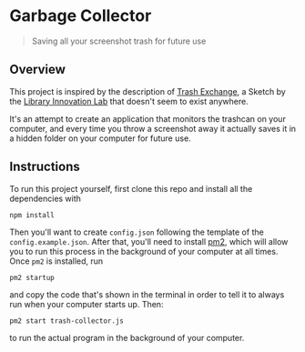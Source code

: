 # Garbage Collector

> Saving all your screenshot trash for future use

## Overview

This project is inspired by the description of [Trash Exchange](https://lil.law.harvard.edu/sketches/trash-exchange/), a Sketch by the [Library Innovation Lab](https://lil.law.harvard.edu/) that doesn't seem to exist anywhere.

It's an attempt to create an application that monitors the trashcan on your computer, and every time you throw a screenshot away it actually saves it in a hidden folder on your computer for future use.

## Instructions

To run this project yourself, first clone this repo and install all the dependencies with

```
npm install
```

Then you'll want to create `config.json` following the template of the `config.example.json`. After that, you'll need to install [pm2](http://pm2.keymetrics.io/), which will allow you to run this process in the background of your computer at all times. Once `pm2` is installed, run

```
pm2 startup
```

and copy the code that's shown in the terminal in order to tell it to always run when your computer starts up. Then:

```
pm2 start trash-collector.js
```

to run the actual program in the background of your computer.